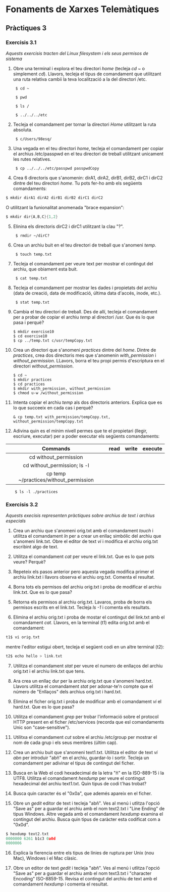 # Fonaments de Xarxes Telemàtiques #
## Pràctiques 3 ##

### Exercisis 3.1 ###
*Aquests exercisis tracten del Linux filesystem i els seus permisos de sistema*

1. Obre una terminal i explora el teu directori *home* (tecleja *cd ~* o simplement *cd*). Llavors, tecleja el tipus de comandament que utilitzant una ruta relativa cambii la teva localització a la del directori /etc.

        $ cd ~

        $ pwd

        $ ls /

        $ ../../../etc

2. Tecleja el comandament per tornar la directori *Home* utilitzant la ruta absoluta. 

        $ c/Users/98esq/

3. Una vegada en el teu directori *home*, tecleja el comandament per copiar el archius /etc/passpwd en el teu directori de treball utilitzant unicament les rutes relatives.

        $ cp ../../../etc/passpwd passpwdCopy

4. Crea 6 directoris que s'anomenin: dirA1, dirA2, dirB1, dirB2, dirC1 i dirC2 dintre del teu directori *home*. Tu pots fer-ho amb els següents comandaments:

```c
$ mkdir dirA1 dirA2 dirB1 dirB2 dirC1 dirC2
```

O utilitzant la funionalitat anomenada "brace expansion":

```c
$ mkdir dir{A,B,C}{1,2}
```

5. Elinina els directoris dirC2 i dirC1 utilitzant la clau "?".

        $ rmdir ~/dirC?

6. Crea un archiu buit en el teu directori de treball que s'anomeni *temp*.

        $ touch temp.txt

8. Tecleja el comandament per veure text per mostrar el contingut del archiu, que obiament esta buit. 

        $ cat temp.txt

9. Tecleja el comandament per mostrar les dades i propietats del archiu (data de creació, data de modificació, última data d'accés, inode, etc.).

        $ stat temp.txt

10. Cambia el teu directori de treball. Des de allí, tecleja el comandament per a probar de copiar el archiu *temp* al directori /usr. Que és lo que pasa i perquè?

        $ mkdir exercise10
        $ cd exercise10
        $ cp ../temp.txt c/usr/tempCopy.txt

11. Crea un directori que s'anomeni *practices* dintre del *home*. Dintre de *practices*, crea dos directoris mes que s'anomenin *with_permission* i *without_permission*. LLavors, borra el teu propi permis d'escriptura en el directori *without_permission*. 

        $ cd ~
        $ mkdir practices
        $ cd practices
        $ mkdir with_permission, without_permission
        $ chmod u-w /without_permission

12. Intenta copiar el archiu *temp* als dos directoris anteriors. Explica que es lo que succeeix en cada cas i perquè?

        & cp temp.txt with_permission/tempCopy.txt, without_permission/tempCopy.txt

13. Adivina quin es el mínim nivell permes que te el propietari (llegir, escriure, executar) per a poder executar els següents comandaments: 

|Commands|read|write|execute|
|:-:|:-:|:-:|:-:|
|cd without_permission||||
|cd without_permission; ls -l||||
|cp temp ~/practices/without_permission||||

        $ ls -l ./practices

### Exercisis 3.2 ###
*Aquests execisis representen pràctiques sobre archius de text i archius especials*

1. Crea un archiu que s'anomeni orig.txt amb el comandament *touch* i utilitza el comandament *ln* per a crear  un enllaç simbólic del archiu que s'anomeni link.txt. Obre el editor de text *vi* i modifica el archiu orig.txt escribint algo de text.

2. Utilitza el comandament *cat* per veure el link.txt. Que es lo que pots veure? Perquè?

3. Repeteix els pasos anterior pero aquesta vegada modifica primer el archiu link.txt i llavors observa el archiu org.txt. Comenta el resultat.

4. Borra tots els permisos del archiu orig.txt i proba de modificar el archiu link.txt. Que es lo que pasa?

5. Retorna els permisos al archiu orig.txt. Lavaros, proba de borra els permisos escrits en el link.txt. Tecleja *ls -1* i comenta els resultats. 

6. Elimina el archiu orig.txt i proba de mostar el contingut del link.txt amb el comandament *cat*. Llavors, en la terminal (t1) edita orig.txt amb el comandament:

```c
t1$ vi orig.txt
```

mentre l'editor estigui obert, tecleja el següent codi en un altre terminal (t2):

```c
t2$ echo hello > link.txt
```

7. Utilitza el comandament *stat* per veure el numero de enllaços del archiu orig.txt i el archiu link.txt que tens. 

8. Ara crea un enllaç dur per la archiu orig.txt que s'anomeni hard.txt. Llavors utilitza el comandament *stat* per adonar-te'n compte que el número de "Enllaços" dels archius orig.txt i hard.txt.

9. Elimina el ficher orig.txt i proba de modificar amb el comandament *vi* el hard.txt. Que es lo que pasa?

10. Utilitza el comandament *grep* per trobar l'informació sobre el protocol HTTP present en el ficher /etc/services (recorda que esl comandaments Unic son "case-sensitive"). 

11. Utilitxa el comandament *cut* sobre el archiu /etc/group per mostrar el nom de cada grup i els seus membres (últim cap). 

12. Crea un archiu buit que s'anomeni text1.txt. Utilitza el editor de text *vi abn* per introduir "abñ" en el archiu, guardar-lo i sortir. Tecleja un comandament per adivinar el tipus de contingut del ficher. 

13. Busca en la Web el codi hexadecimal de la letra "ñ" en la ISO-889-15 i la UTF8. Utilitza el comandament *hexdump* per veure el contingut hexadecimal del archiu text1.txt. Quin tipus de codi t'has trobat?

14. Busca quin caracter és el "0x0a", que ademés apareix en el ficher. 

15. Obre un *gedit* editor de text i tecleja "abñ". Ves al menú i utlitza l'opció "Save as" per a guardar el archiu amb el nom text2.txt i "Line Ending" de tipus Windows. Altre vegada amb el comandament *hexdump* examina el contingut del archiu. Busca quin tipus de caràcter esta codificat com a "0x0d".

```c
$ hexdump text2.txt
0000000 6261 b1c3 0a0d
0000006
```

16. Explica la fierencia entre els tipus de línies de ruptura per Unix (nou Mac), Windows i el Mac clàsic. 

17. Obre un editor de text *gedit* i tecleja "abñ". Ves al menú i utlitza l'opció "Save as" per a guardar el archiu amb el nom text3.txt i "character Encoding" ISO-8859-15. Revisa el contingut del archiu de text amb el comandament *hexdump* i comenta el resultat. 